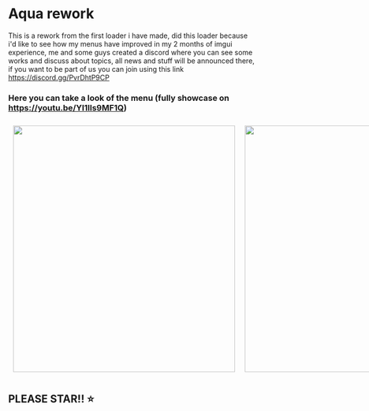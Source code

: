 # Aqua rework 

This is a rework from the first loader i have made, did this loader because i'd like to see how my menus have improved in my 2 months of imgui experience, me and some guys created a discord where you can see some works and discuss about topics, all news and stuff will be announced there, if you want to be part of us you can join using this link https://discord.gg/PvrDhtP9CP 


### Here you can take a look of the menu (fully showcase on https://youtu.be/YI1lls9MF1Q)<p align="center">

<div style="display: flex; flex-direction: row;">
  <img src="https://github.com/Baikzz/Aqua-rework-Free-ImGui-Loader/assets/147743941/41f09eec-b70a-4766-8a1d-4aa2522a1c92" width="450" height="500" style="margin: 10px;" />  
  <img src="https://github.com/Baikzz/Aqua-rework-Free-ImGui-Loader/assets/147743941/c5133ed5-1107-4c38-9b7e-63e73964a30c" width="450" height="500" style="margin: 10px;" />
</div>


## PLEASE STAR!! ⭐
